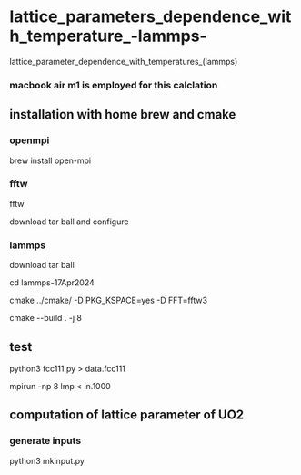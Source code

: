 # lattice_parameters_dependence_with_temperature_-lammps-
lattice_parameter_dependence_with_temperatures_(lammps)

### macbook air m1 is employed for this calclation

## installation with home brew and cmake

### openmpi

brew install open-mpi

### fftw

fftw

download tar ball and configure

### lammps

download tar ball

cd lammps-17Apr2024

cmake ../cmake/ -D PKG_KSPACE=yes -D FFT=fftw3

  cmake --build . -j 8

  ## test

  python3 fcc111.py > data.fcc111

  mpirun -np 8 lmp < in.1000

  ## computation of lattice parameter of UO2

  ### generate inputs

  python3 mkinput.py

  
